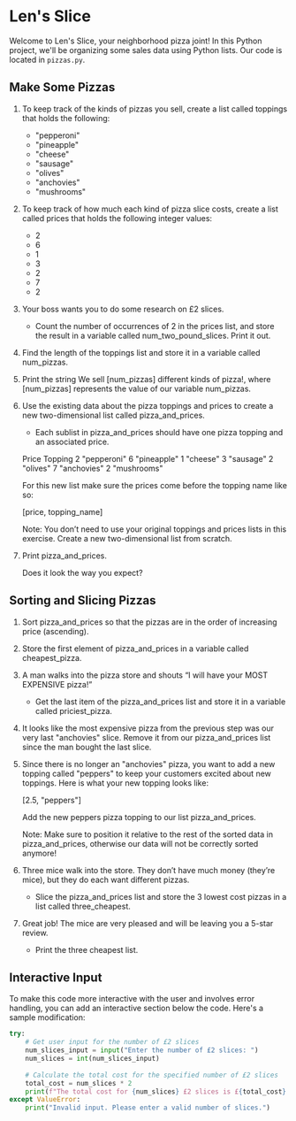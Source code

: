 # Len's Slice

Welcome to Len's Slice, your neighborhood pizza joint! In this Python project, we'll be organizing some sales data using Python lists. Our code is located in `pizzas.py`.

## Make Some Pizzas

1. To keep track of the kinds of pizzas you sell, create a list called toppings that holds the following:

   - "pepperoni"
   - "pineapple"
   - "cheese"
   - "sausage"
   - "olives"
   - "anchovies"
   - "mushrooms"

2. To keep track of how much each kind of pizza slice costs, create a list called prices that holds the following integer values:

   - 2
   - 6
   - 1
   - 3
   - 2
   - 7
   - 2

3. Your boss wants you to do some research on £2 slices.

   - Count the number of occurrences of 2 in the prices list, and store the result in a variable called num_two_pound_slices. Print it out.

4. Find the length of the toppings list and store it in a variable called num_pizzas.

5. Print the string We sell [num_pizzas] different kinds of pizza!, where [num_pizzas] represents the value of our variable num_pizzas.

6. Use the existing data about the pizza toppings and prices to create a new two-dimensional list called pizza_and_prices.

   - Each sublist in pizza_and_prices should have one pizza topping and an associated price.

   Price	Topping
   2	"pepperoni"
   6	"pineapple"
   1	"cheese"
   3	"sausage"
   2	"olives"
   7	"anchovies"
   2	"mushrooms"

   For this new list make sure the prices come before the topping name like so:

   [price, topping_name]

   Note: You don’t need to use your original toppings and prices lists in this exercise. Create a new two-dimensional list from scratch.

7. Print pizza_and_prices.

   Does it look the way you expect?

## Sorting and Slicing Pizzas

1. Sort pizza_and_prices so that the pizzas are in the order of increasing price (ascending).

2. Store the first element of pizza_and_prices in a variable called cheapest_pizza.

3. A man walks into the pizza store and shouts “I will have your MOST EXPENSIVE pizza!”

   - Get the last item of the pizza_and_prices list and store it in a variable called priciest_pizza.

4. It looks like the most expensive pizza from the previous step was our very last "anchovies" slice. Remove it from our pizza_and_prices list since the man bought the last slice.

5. Since there is no longer an "anchovies" pizza, you want to add a new topping called "peppers" to keep your customers excited about new toppings. Here is what your new topping looks like:

   [2.5, "peppers"]

   Add the new peppers pizza topping to our list pizza_and_prices.

   Note: Make sure to position it relative to the rest of the sorted data in pizza_and_prices, otherwise our data will not be correctly sorted anymore!

6. Three mice walk into the store. They don’t have much money (they’re mice), but they do each want different pizzas.

   - Slice the pizza_and_prices list and store the 3 lowest cost pizzas in a list called three_cheapest.

7. Great job! The mice are very pleased and will be leaving you a 5-star review.

   - Print the three cheapest list.

## Interactive Input

To make this code more interactive with the user and involves error handling, you can add an interactive section below the code. Here's a sample modification:

```python
try:
    # Get user input for the number of £2 slices
    num_slices_input = input("Enter the number of £2 slices: ")
    num_slices = int(num_slices_input)
    
    # Calculate the total cost for the specified number of £2 slices
    total_cost = num_slices * 2
    print(f"The total cost for {num_slices} £2 slices is £{total_cost}.")
except ValueError:
    print("Invalid input. Please enter a valid number of slices.")
